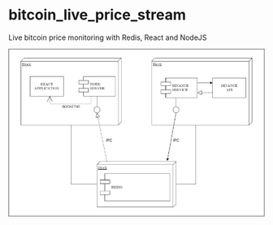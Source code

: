# bitcoin_live_price_stream
Live bitcoin price monitoring with Redis, React and NodeJS


![STRUCTURE](DIAGRAM.png)
